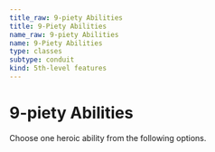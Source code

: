 ```yaml
---
title_raw: 9-piety Abilities
title: 9-Piety Abilities
name_raw: 9-piety Abilities
name: 9-Piety Abilities
type: classes
subtype: conduit
kind: 5th-level features
---
```


# 9-piety Abilities

Choose one heroic ability from the following options.
